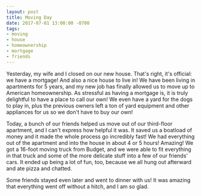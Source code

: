 ```yaml
---
layout: post
title: Moving Day
date: 2017-07-01 13:00:00 -0700
tags:
- moving
- house
- homeownership
- mortgage
- friends
---
```

Yesterday, my wife and I closed on our new house. That's right, it's official: we have a mortgage! And also a nice house to live in! We have been living in apartments for 5 years, and my new job has finally allowed us to move up to American homeownership. As stressful as having a mortgage is, it is truly delightful to have a place to call our own! We even have a yard for the dogs to play in, plus the previous owners left a ton of yard equipment and other appliances for us so we don't have to buy our own!

Today, a bunch of our friends helped us move out of our third-floor apartment, and I can't express how helpful it was. It saved us a boatload of money and it made the whole process go incredibly fast! We had everything out of the apartment and into the house in about 4 or 5 hours! Amazing! We got a 16-foot moving truck from Budget, and we were able to fit everything in that truck and some of the more delicate stuff into a few of our friends' cars. It ended up being a lot of fun, too, because we all hung out afterward and ate pizza and chatted.

Some friends stayed even later and went to dinner with us! It was amazing that everything went off without a hitch, and I am so glad.
